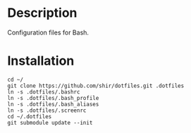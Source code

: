 Description
===========
Configuration files for Bash.

Installation
============
    cd ~/
    git clone https://github.com/shir/dotfiles.git .dotfiles
    ln -s .dotfiles/.bashrc
    ln -s .dotfiles/.bash_profile
    ln -s .dotfiles/.bash_aliases
    ln -s .dotfiles/.screenrc
    cd ~/.dotfiles
    git submodule update --init
